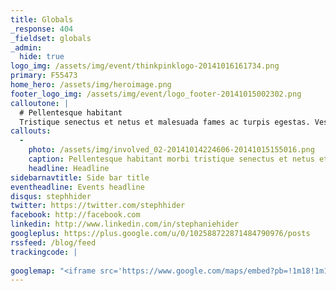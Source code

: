 ```yaml
---
title: Globals
_response: 404
_fieldset: globals
_admin:
  hide: true
logo_img: /assets/img/event/thinkpinklogo-20141016161734.png
primary: F55473
home_hero: /assets/img/heroimage.png
footer_logo_img: /assets/img/event/logo_footer-20141015002302.png
calloutone: |
  # Pellentesque habitant 
  Tristique senectus et netus et malesuada fames ac turpis egestas. Vestibulum tortor quam, feugiat vitae, ultricies eget, tempor sit amet, ante. Donec eu libero sit amet quam egestas semper. Aenean ultricies mi vitae est. Mauris placerat eleifend leo. Quisque sit amet est et sapien ullamcorper pharetra. Vestibulum erat wisi, condimentum sed, commodo vitae, ornare sit amet, wisi. Aenean fermentum, elit eget tincidunt condimentum, eros ipsum rutrum orci, sagittis tempus lacus enim ac dui.
callouts:
  - 
    photo: /assets/img/involved_02-20141014224606-20141015155016.png
    caption: Pellentesque habitant morbi tristique senectus et netus et malesuada fames ac turpis egestas. Vestibulum tortor quam, feugiat vitae, ultricies eget, tempor sit amet, ante. Donec eu liber.
    headline: Headline
sidebarnavtitle: Side bar title
eventheadline: Events headline
disqus: stephhider
twitter: https://twitter.com/stephhider
facebook: http://facebook.com
linkedin: http://www.linkedin.com/in/stephaniehider
googleplus: https://plus.google.com/u/0/102588722871484790976/posts
rssfeed: /blog/feed
trackingcode: |
  
googlemap: "<iframe src='https://www.google.com/maps/embed?pb=!1m18!1m12!1m3!1d387144.0075834208!2d-73.97800349999999!3d40.7056308!2m3!1f0!2f0!3f0!3m2!1i1024!2i768!4f13.1!3m3!1m2!1s0x89c24fa5d33f083b%3A0xc80b8f06e177fe62!2sNew+York%2C+NY!5e0!3m2!1sen!2sus!4v1394298866288' width='600' height='450' frameborder='0' style='border:0'></iframe>"
---
```





























